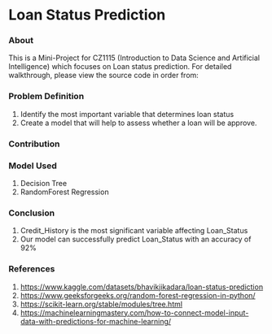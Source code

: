 # Loan Status Prediction

### About
This is a Mini-Project for CZ1115 (Introduction to Data Science and Artificial Intelligence) which focuses on Loan status prediction. For detailed walkthrough, please view the source code in order from:

### Problem Definition
1. Identify the most important variable that determines loan status
2. Create a model that will help to assess whether a loan will be approve. 

### Contribution

### Model Used
1. Decision Tree 
2. RandomForest Regression 

### Conclusion
1. Credit_History is the most significant variable affecting Loan_Status
2. Our model can successfully predict Loan_Status with an accuracy of 92% 

### References
1. https://www.kaggle.com/datasets/bhavikjikadara/loan-status-prediction
2. https://www.geeksforgeeks.org/random-forest-regression-in-python/
3. https://scikit-learn.org/stable/modules/tree.html
4. https://machinelearningmastery.com/how-to-connect-model-input-data-with-predictions-for-machine-learning/
